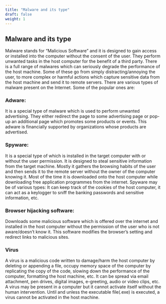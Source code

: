 ```yaml
---
title: "Malware and its type"
draft: false
weight: 1
---
```


## Malware and its type

Malware stands for “Malicious Software” and it is designed to gain access or installed into the computer without the consent of the user. They perform unwanted tasks in the host computer for the benefit of a third party. There is a full range of malwares which can seriously degrade the performance of the host machine. Some of these go from simply distracting/annoying the user, to more complex or harmful actions which capture sensitive data from the host machine and send it to remote servers. There are various types of malware present on the Internet. Some of the popular ones are:

### Adware:
It is a special type of malware which is used to perform unwanted advertising. They either redirect the page to some advertising page or pop-up an additional page which promotes some products or events. This adware is financially supported by organizations whose products are advertised. 

### Spyware:
It is a special type of which is installed in the target computer with or without the user permission. It is designed to steal sensitive information from the target machine. Mostly it gathers the browsing habits of the user and then sends it to the remote server without the owner of the computer knowing it. Most of the time it is downloaded onto the host computer while downloading free application programmes from the internet. Spyware may be of various types: It can keep track of the cookies of the host computer, it can act as a keylogger to sniff the banking passwords and sensitive information, etc. 

### Browser hijacking software:
Downloads some malicious software which is offered over the internet and installed in the host computer without the permission of the user who is not aware/doesn’t know it. This software modifies the browser’s setting and redirect links to malicious sites. 

### Virus
A virus is a malicious code written to damage/harm the host computer by deleting or appending a file, occupy memory space of the computer by replicating the copy of the code, slowing down the performance of the computer, formatting the host machine, etc. It can be spread via email attachment, pen drives, digital images, e-greeting, audio or video clips, etc. A virus may be present in a computer but it cannot activate itself without the human intervention.  Until and unless the executable file(.exe) is executed, a virus cannot be activated in the host machine.